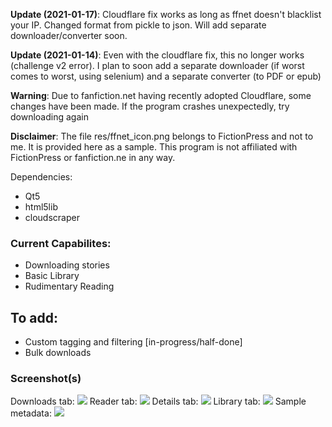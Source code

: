 **Update (2021-01-17)**: Cloudflare fix works as long as ffnet doesn't blacklist your IP. Changed format from pickle to json. Will add separate downloader/converter soon.

**Update (2021-01-14)**: Even with the cloudflare fix, this no longer 
works (challenge v2 error). I plan to soon add a separate downloader (if worst comes to worst, using selenium) and a separate converter (to PDF or epub)

**Warning**: Due to fanfiction.net having recently adopted Cloudflare, some changes have been made. 
If the program crashes unexpectedly, try downloading again

**Disclaimer**: The file res/ffnet\_icon.png belongs to FictionPress and not
 to me. It is provided here as a sample. This program is not affiliated with FictionPress or fanfiction.ne in any way.

Dependencies:
* Qt5
* html5lib 
* cloudscraper

### Current Capabilites:
* Downloading stories
* Basic Library
* Rudimentary Reading

## To add:
* Custom tagging and filtering [in-progress/half-done]
* Bulk downloads


### Screenshot(s)
Downloads tab:
![](https://github.com/sanskarchand/for_want_of_a_nail/blob/master/screenshots/Screenshot_2020-06-24_03-24-33.png)
Reader tab:
![](https://github.com/sanskarchand/for_want_of_a_nail/blob/master/screenshots/Screenshot_2020-07-13_00-43-53.png)
Details tab:
![](https://github.com/sanskarchand/for_want_of_a_nail/blob/master/screenshots/Screenshot_2020-07-13_22-46-14.png)
Library tab:
![](https://github.com/sanskarchand/for_want_of_a_nail/blob/master/screenshots/Screenshot_2021-01-17_17-46-50.png)
Sample metadata:
![](https://github.com/sanskarchand/for_want_of_a_nail/blob/master/screenshots/Screenshot_2021-01-18_08-23-38.png)
